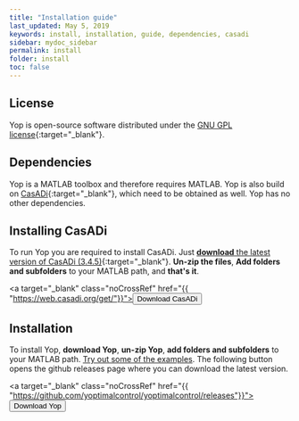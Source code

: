 ```yaml
---
title: "Installation guide"
last_updated: May 5, 2019
keywords: install, installation, guide, dependencies, casadi
sidebar: mydoc_sidebar
permalink: install
folder: install
toc: false
---
```


## License
Yop is open-source software distributed under the [GNU GPL license](https://www.gnu.org/licenses/gpl-3.0.en.html){:target="_blank"}.

## Dependencies
Yop is a MATLAB toolbox and therefore requires MATLAB. Yop is also build on [CasADi](https://web.casadi.org/){:target="_blank"}, which need to be obtained as well. Yop has no other dependencies.

## Installing CasADi
To run Yop you are required to install CasADi. Just [**download** the latest version of CasADi (3.4.5)](https://web.casadi.org/get/){:target="_blank"}. **Un-zip the files**, **Add folders and subfolders** to your MATLAB path, and **that's it**.

<a target="_blank" class="noCrossRef" href="{{ "https://web.casadi.org/get/"}}"><button type="button" class="btn btn-default" aria-label="Left Align"><span class="glyphicon glyphicon-download-alt" aria-hidden="true"></span> Download CasADi </button></a>

## Installation
To install Yop, **download Yop**, **un-zip Yop**, **add folders and subfolders** to your MATLAB path. [Try out some of the examples](examples). The following button opens the github releases page where you can download the latest version.

<a target="_blank" class="noCrossRef" href="{{ "https://github.com/yoptimalcontrol/yoptimalcontrol/releases"}}"><button type="button" class="btn btn-default" aria-label="Left Align"><span class="glyphicon glyphicon-download-alt" aria-hidden="true"></span> Download Yop </button></a>
